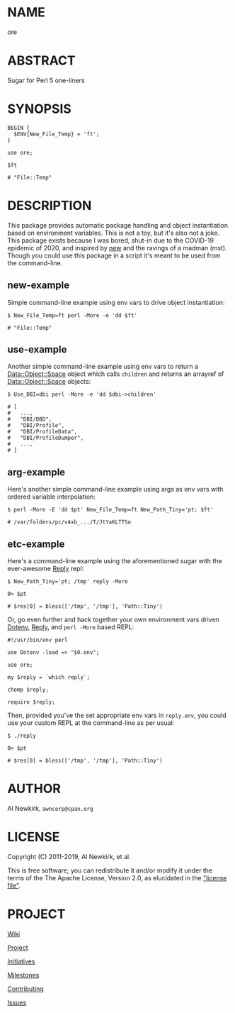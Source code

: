 # NAME

ore

# ABSTRACT

Sugar for Perl 5 one-liners

# SYNOPSIS

    BEGIN {
      $ENV{New_File_Temp} = 'ft';
    }

    use ore;

    $ft

    # "File::Temp"

# DESCRIPTION

This package provides automatic package handling and object instantiation based
on environment variables. This is not a toy, but it's also not a joke. This
package exists because I was bored, shut-in due to the COVID-19 epidemic of
2020, and inspired by [new](https://metacpan.org/pod/new) and the ravings of a madman (mst). Though you
could use this package in a script it's meant to be used from the command-line.

## new-example

Simple command-line example using env vars to drive object instantiation:

    $ New_File_Temp=ft perl -More -e 'dd $ft'

    # "File::Temp"

## use-example

Another simple command-line example using env vars to return a
[Data::Object::Space](https://metacpan.org/pod/Data::Object::Space) object which calls `children` and returns an arrayref
of [Data::Object::Space](https://metacpan.org/pod/Data::Object::Space) objects:

    $ Use_DBI=dbi perl -More -e 'dd $dbi->children'

    # [
    #   ...,
    #   "DBI/DBD",
    #   "DBI/Profile",
    #   "DBI/ProfileData",
    #   "DBI/ProfileDumper",
    #   ...,
    # ]

## arg-example

Here's another simple command-line example using args as env vars with ordered
variable interpolation:

    $ perl -More -E 'dd $pt' New_File_Temp=ft New_Path_Tiny='pt; $ft'

    # /var/folders/pc/v4xb_.../T/JtYaKLTTSo

## etc-example

Here's a command-line example using the aforementioned sugar with the
ever-awesome [Reply](https://metacpan.org/pod/Reply) repl:

    $ New_Path_Tiny='pt; /tmp' reply -More

    0> $pt

    # $res[0] = bless(['/tmp', '/tmp'], 'Path::Tiny')

Or, go even further and hack together your own environment vars driven
[Dotenv](https://metacpan.org/pod/Dotenv), [Reply](https://metacpan.org/pod/Reply), and `perl -More` based REPL:

    #!/usr/bin/env perl

    use Dotenv -load => "$0.env";

    use ore;

    my $reply = `which reply`;

    chomp $reply;

    require $reply;

Then, provided you've the set appropriate env vars in `reply.env`, you could
use your custom REPL at the command-line as per usual:

    $ ./reply

    0> $pt

    # $res[0] = bless(['/tmp', '/tmp'], 'Path::Tiny')

# AUTHOR

Al Newkirk, `awncorp@cpan.org`

# LICENSE

Copyright (C) 2011-2019, Al Newkirk, et al.

This is free software; you can redistribute it and/or modify it under the terms
of the The Apache License, Version 2.0, as elucidated in the ["license
file"](https://github.com/iamalnewkirk/ore/blob/master/LICENSE).

# PROJECT

[Wiki](https://github.com/iamalnewkirk/ore/wiki)

[Project](https://github.com/iamalnewkirk/ore)

[Initiatives](https://github.com/iamalnewkirk/ore/projects)

[Milestones](https://github.com/iamalnewkirk/ore/milestones)

[Contributing](https://github.com/iamalnewkirk/ore/blob/master/CONTRIBUTE.md)

[Issues](https://github.com/iamalnewkirk/ore/issues)
